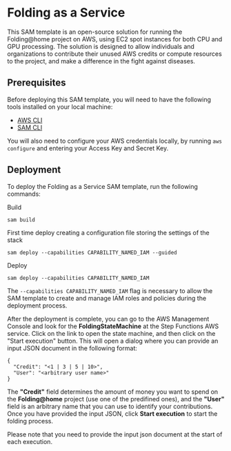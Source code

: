 # Folding as a Service
This SAM template is an open-source solution for running the Folding@home project on AWS, using EC2 spot instances for both CPU and GPU processing. The solution is designed to allow individuals and organizations to contribute their unused AWS credits or compute resources to the project, and make a difference in the fight against diseases.

## Prerequisites
Before deploying this SAM template, you will need to have the following tools installed on your local machine:

- [AWS CLI](https://aws.amazon.com/cli/)
- [SAM CLI](https://aws.amazon.com/serverless/sam/)

You will also need to configure your AWS credentials locally, by running `aws configure` and entering your Access Key and Secret Key.

## Deployment
To deploy the Folding as a Service SAM template, run the following commands:

Build
```
sam build
```

First time deploy creating a configuration file storing the settings of the stack
```
sam deploy --capabilities CAPABILITY_NAMED_IAM --guided
```

Deploy
```
sam deploy --capabilities CAPABILITY_NAMED_IAM
```

The `--capabilities CAPABILITY_NAMED_IAM` flag is necessary to allow the SAM template to create and manage IAM roles and policies during the deployment process.

After the deployment is complete, you can go to the AWS Management Console and look for the __FoldingStateMachine__ at the Step Functions AWS service. Click on the link to open the state machine, and then click on the "Start execution" button. This will open a dialog where you can provide an input JSON document in the following format:

```
{
  "Credit": "<1 | 3 | 5 | 10>",
  "User": "<arbitrary user name>"
}
```

The **"Credit"** field determines the amount of money you want to spend on the __Folding@home__ project (use one of the predifined ones), and the **"User"** field is an arbitrary name that you can use to identify your contributions. Once you have provided the input JSON, click **Start execution** to start the folding process.

Please note that you need to provide the input json document at the start of each execution.
